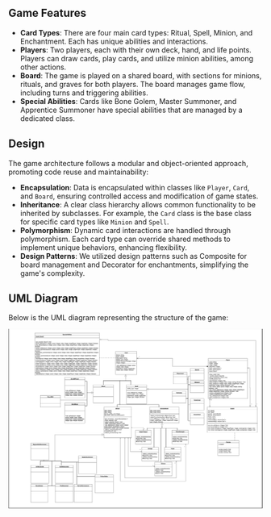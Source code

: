 
## Game Features

- **Card Types**: There are four main card types: Ritual, Spell, Minion, and Enchantment. Each has unique abilities and interactions.
- **Players**: Two players, each with their own deck, hand, and life points. Players can draw cards, play cards, and utilize minion abilities, among other actions.
- **Board**: The game is played on a shared board, with sections for minions, rituals, and graves for both players. The board manages game flow, including turns and triggering abilities.
- **Special Abilities**: Cards like Bone Golem, Master Summoner, and Apprentice Summoner have special abilities that are managed by a dedicated class.

## Design

The game architecture follows a modular and object-oriented approach, promoting code reuse and maintainability:

- **Encapsulation**: Data is encapsulated within classes like `Player`, `Card`, and `Board`, ensuring controlled access and modification of game states.
- **Inheritance**: A clear class hierarchy allows common functionality to be inherited by subclasses. For example, the `Card` class is the base class for specific card types like `Minion` and `Spell`.
- **Polymorphism**: Dynamic card interactions are handled through polymorphism. Each card type can override shared methods to implement unique behaviors, enhancing flexibility.
- **Design Patterns**: We utilized design patterns such as Composite for board management and Decorator for enchantments, simplifying the game's complexity.

## UML Diagram

Below is the UML diagram representing the structure of the game:

![UML Diagram](Screenshot.jpg)
